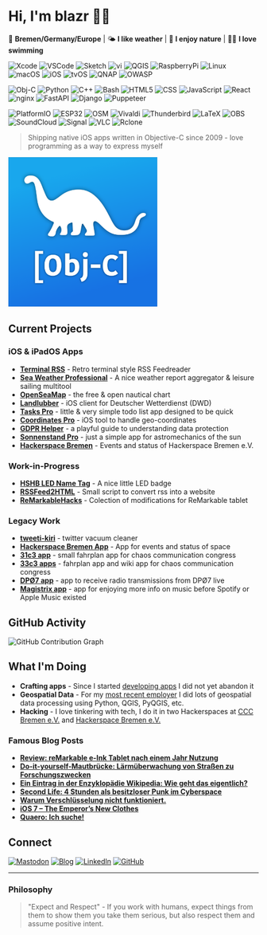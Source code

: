 # Hi, I'm blazr 👋🏻

📍 **Bremen/Germany/Europe** | 🌤️ **I like weather** | 🌳 **I enjoy nature** | 🏊🏻 **I love swimming**

![Xcode](https://img.shields.io/badge/-Xcode-147EFB?style=flat-square&logo=xcode&logoColor=white)
![VSCode](https://img.shields.io/badge/-VScode-2F80ED?style=flat-square&logo=vscodium&logoColor=white)
![Sketch](https://img.shields.io/badge/-Sketch-F7B500?style=flat-square&logo=sketch&logoColor=white)
![vi](https://img.shields.io/badge/-vi-019733?style=flat-square&logo=vim&logoColor=white)
![QGIS](https://img.shields.io/badge/-QGIS-589632?style=flat-square&logo=qgis&logoColor=white)
![RaspberryPi](https://img.shields.io/badge/-RaspberryPI-A22846?style=flat-square&logo=raspberrypi&logoColor=white)
![Linux](https://img.shields.io/badge/-Linux-86BE43?style=flat-square&logo=linuxmint&logoColor=white)
![macOS](https://img.shields.io/badge/-macOS-000000?style=flat-square&logo=apple&logoColor=white)
![iOS](https://img.shields.io/badge/-iOS-000000?style=flat-square&logo=ios&logoColor=white)
![tvOS](https://img.shields.io/badge/-AppleTV-000000?style=flat-square&logo=appletv&logoColor=white)
![QNAP](https://img.shields.io/badge/-QNAP-0C2E82?style=flat-square&logo=qnap&logoColor=white)
![OWASP](https://img.shields.io/badge/-OWASP-000000?style=flat-square&logo=owasp&logoColor=white)

![Obj-C](https://img.shields.io/badge/-Obj--C-000000?style=flat-square&logo=apple&logoColor=white)
![Python](https://img.shields.io/badge/-Python-3776AB?style=flat-square&logo=python&logoColor=white)
![C++](https://img.shields.io/badge/-C++-00599C?style=flat-square&logo=cplusplus&logoColor=white)
![Bash](https://img.shields.io/badge/-Bash-4EAA25?style=flat-square&logo=gnubash&logoColor=white)
![HTML5](https://img.shields.io/badge/-HTML5-E34F26?style=flat-square&logo=html5&logoColor=white)
![CSS](https://img.shields.io/badge/-CSS-F43059?style=flat-square&logo=csswizardry&logoColor=white)
![JavaScript](https://img.shields.io/badge/-JavaScript-F7DF1E?style=flat-square&logo=javascript&logoColor=black)
![React](https://img.shields.io/badge/-React-61DAFB?style=flat-square&logo=react&logoColor=white)
![nginx](https://img.shields.io/badge/-nginx-009639?style=flat-square&logo=nginx&logoColor=white)
![FastAPI](https://img.shields.io/badge/-FastAPI-009688?style=flat-square&logo=fastapi&logoColor=white)
![Django](https://img.shields.io/badge/-Django-092E20?style=flat-square&logo=django&logoColor=white)
![Puppeteer](https://img.shields.io/badge/-Puppeteer-40B5A4?style=flat-square&logo=puppeteer&logoColor=white)

![PlatformIO](https://img.shields.io/badge/-PlatformIO-F5822A?style=flat-square&logo=platformio&logoColor=white)
![ESP32](https://img.shields.io/badge/-ESP32-E7352C?style=flat-square&logo=espressif&logoColor=white)
![OSM](https://img.shields.io/badge/-OpenStreetMap-7EBC6F?style=flat-square&logo=openstreetmap&logoColor=white)
![Vivaldi](https://img.shields.io/badge/-Vivaldi-F3939?style=flat-square&logo=vivaldi&logoColor=white)
![Thunderbird](https://img.shields.io/badge/-Thunderbird-0A84FF?style=flat-square&logo=thunderbird&logoColor=white)
![LaTeX](https://img.shields.io/badge/-LaTeX-008080?style=flat-square&logo=latex&logoColor=white)
![OBS](https://img.shields.io/badge/-OBS--Studio-302E31?style=flat-square&logo=obsstudio&logoColor=white)
![SoundCloud](https://img.shields.io/badge/-SoundCloud-FF5500?style=flat-square&logo=soundcloud&logoColor=white)
![Signal](https://img.shields.io/badge/-Signal-3B45FD?style=flat-square&logo=signal&logoColor=white)
![VLC](https://img.shields.io/badge/-VLC-FF8800?style=flat-square&logo=vlcmediaplayer&logoColor=white)
![Rclone](https://img.shields.io/badge/-rclone-3F79AD?style=flat-square&logo=rclone&logoColor=white)

> Shipping native iOS apps written in Objective-C since 2009 - love programming as a way to express myself

<img src="obj-c-dude.png" alt="Obj-C rocks" width="300" height="300">

## Current Projects

### iOS & iPadOS Apps
- **[Terminal RSS](https://apps.apple.com/app/id435065283)** - Retro terminal style RSS Feedreader
- **[Sea Weather Professional](https://apps.apple.com/app/id384086202)** - A nice weather report aggregator & leisure sailing multitool
- **[OpenSeaMap](https://apps.apple.com/app/id495210783)** - the free & open nautical chart
- **[Landlubber](https://apps.apple.com/app/id366307784)** - iOS client for Deutscher Wetterdienst (DWD)
- **[Tasks Pro](https://apps.apple.com/app/id1019859914)** - little & very simple todo list app designed to be quick
- **[Coordinates Pro](https://apps.apple.com/app/id1245148768)** - iOS tool to handle geo-coordinates
- **[GDPR Helper](https://apps.apple.com/app/id6747380566)** - a playful guide to understanding data protection
- **[Sonnenstand Pro](https://apps.apple.com/app/id1054805559)** - just a simple app for astromechanics of the sun
- **[Hackerspace Bremen](https://apps.apple.com/app/id707128929)** - Events and status of Hackerspace Bremen e.V.

### Work-in-Progress
- **[HSHB LED Name Tag](https://github.com/trailblazr/hshb-nametag)** - A nice little LED badge
- **[RSSFeed2HTML](https://github.com/trailblazr/rssfeed-2-html)** - Small script to convert rss into a website
- **[ReMarkableHacks](https://github.com/trailblazr/reMarkableHacks)** - Colection of modifications for ReMarkable tablet

### Legacy Work
- **[tweeti-kiri](https://github.com/HackerspaceBremen/tweeti-kiri)** - twitter vacuum cleaner
- **[Hackerspace Bremen App](https://github.com/HackerspaceBremen/hshb_schedule_app_ios)** - App for events and status of space
- **[31c3 app](https://noxymo.com/31c3/)** - small fahrplan app for chaos communication congress
- **[33c3 apps](https://noxymo.com/33c3/apps/)** - fahrplan app and wiki app for chaos communication congress
- **[DPØ7 app](https://noxymo.com/dp07/)** - app to receive radio transmissions from DPØ7 live
- **[Magistrix app](https://noxymo.com/magistrixapp/)** - app for enjoying more info on music before Spotify or Apple Music existed

## GitHub Activity

![GitHub Contribution Graph](https://ghchart.rshah.org/trailblazr)

## What I'm Doing

- **Crafting apps** - Since I started [developing apps](http://appdoctors.de) I did not yet abandon it
- **Geospatial Data** - For my [most recent employer](https://planblue.com) I did lots of geospatial data processing using Python, QGIS, PyQGIS, etc.
- **Hacking** - I love tinkering with tech, I do it in two Hackerspaces at [CCC Bremen e.V.](https://ccchb.de) and [Hackerspace Bremen e.V.](https://hshb.de)

### Famous Blog Posts

- **[Review: reMarkable e-Ink Tablet nach einem Jahr Nutzung](https://www.thetawelle.de/?p=5932)**
- **[Do-it-yourself-Mautbrücke: Lärmüberwachung von Straßen zu Forschungszwecken](https://www.thetawelle.de/?p=208)**
- **[Ein Eintrag in der Enzyklopädie Wikipedia: Wie geht das eigentlich?](https://www.thetawelle.de/?p=310)**
- **[Second Life: 4 Stunden als besitzloser Punk im Cyberspace](https://www.thetawelle.de/?p=88)**
- **[Warum Verschlüsselung nicht funktioniert.](https://www.thetawelle.de/?p=2493)**
- **[iOS 7 – The Emperor’s New Clothes](https://www.thetawelle.de/?p=2279)**
- **[Quaero: Ich suche!](https://www.thetawelle.de/?p=52)**

## Connect

[![Mastodon](https://img.shields.io/badge/-@blazr-6364FF?style=flat-square&logo=mastodon&logoColor=white)](https://chaos.social/@blazr)
[![Blog](https://img.shields.io/badge/-thetawelle-21759B?style=flat-square&logo=wordpress&logoColor=white)](https://thetawelle.de)
[![LinkedIn](https://img.shields.io/badge/-Helge%20Staedtler-0077B5?style=flat-square&logo=linkedin&logoColor=white)](https://www.linkedin.com/in/helgestaedtler/)
[![GitHub](https://img.shields.io/badge/-Follow-181717?style=flat-square&logo=github&logoColor=white)](https://github.com/trailblazr)

---

### Philosophy

> "Expect and Respect" - If you work with humans, expect things from them to show them you take them serious, but also respect them and assume positive intent.
